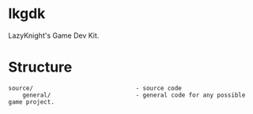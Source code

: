 # lkgdk

LazyKnight's Game Dev Kit.

# Structure

    source/                             - source code
        general/                        - general code for any possible game project.

